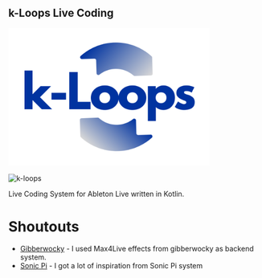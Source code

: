 ## k-Loops Live Coding

<img src="https://github.com/Onuchin-Artem/k-Loops/raw/master/logo/K-Loops%20logo%20full.png"  width="400">

![k-loops]( =250x)

Live Coding System for  Ableton Live written in Kotlin.


# Shoutouts

 - [Gibberwocky](https://github.com/gibber-cc/gibberwocky) - I used Max4Live effects from gibberwocky as backend system.
 - [Sonic Pi](https://sonic-pi.net/) - I got a lot of inspiration from Sonic Pi system

